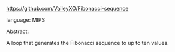 https://github.com/VaileyXO/Fibonacci-sequence


language: MIPS

Abstract:

A loop that generates the Fibonacci sequence to up to ten values.
